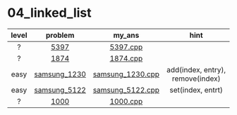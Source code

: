 # 04_linked_list
| level | problem | my_ans | hint |
| :--: | :--: | :--: | :--: |
| ? | [5397](https://www.acmicpc.net/problem/5397) | [5397.cpp](./5397/5397.cpp) |  |
| ? | [1874](https://www.acmicpc.net/problem/1874) | [1874.cpp](./1874/1874.cpp) |  |
| easy | [samsung_1230](https://swexpertacademy.com/main/solvingProblem/solvingProblem.do) | [samsung_1230.cpp](./samsung_1230/Main.java) | add(index, entry), remove(index) |
| easy | [samsung_5122](https://swexpertacademy.com/main/solvingProblem/solvingProblem.do) | [samsung_5122.cpp](./samsung_5122/Main.java) | set(index, entrt) |
| ? | [1000](https://www.acmicpc.net/problem/1000) | [1000.cpp](./1000/1000.cpp) |  |
